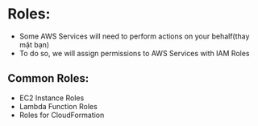 # Roles:

- Some AWS Services will need to perform actions on your behalf(thay mặt bạn)
- To do so, we will assign permissions to AWS Services with IAM Roles

## Common Roles:
- EC2 Instance Roles
- Lambda Function Roles
- Roles for CloudFormation